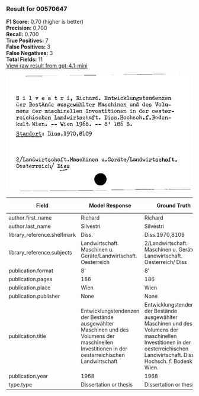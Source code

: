 ### Result for 00570647
**F1 Score:** 0.70 (higher is better)<br>**Precision:** 0.700<br>**Recall:** 0.700<br>**True Positives:** 7<br>**False Positives:** 3<br>**False Negatives:** 3<br>**Total Fields:** 11<br>[View raw result from gpt-4.1-mini](https://github.com/RISE-UNIBAS/humanities_data_benchmark/blob/main/results/2025-09-02/T0161/request_T0161_00570647.json)

<img src="https://github.com/RISE-UNIBAS/humanities_data_benchmark/blob/main/benchmarks/zettelkatalog/images/00570647.jpg?raw=true" alt="00570647" width="600px">

| Field | Model Response | Ground Truth | Fuzzy Score | Match |
|-------|----------------|--------------|-------------|-------|
| author.first_name | Richard | Richard | 1.000 | ✅ |
| author.last_name | Silvestri | Silvestri | 1.000 | ✅ |
| library_reference.shelfmark | Diss. | Diss.1970,8109 | 0.526 | ❌ |
| library_reference.subjects | Landwirtschaft. Maschinen u. Geräte/Landwirtschaft. Oesterreich | 2/Landwirtschaft. Maschinen u. Geräte/ Landwirtschaft. Oesterreich/ Diss | 0.933 | ❌ |
| publication.format | 8' | 8' | 1.000 | ✅ |
| publication.pages | 186 | 186 | 1.000 | ✅ |
| publication.place | Wien | Wien | 1.000 | ✅ |
| publication.publisher | None | None | 1.000 | ✅ |
| publication.title | Entwicklungstendenzen der Bestände ausgewählter Maschinen und des Volumens der maschinellen Investitionen in der oesterreichischen Landwirtschaft | Entwicklungstendenzen der Bestände ausgewählter Maschinen und des Volumens der maschinellen Investitionen in der oesterreichischen Landwirtschaft. Diss. Hochsch. f. Bodenkult. Wien. | 0.890 | ❌ |
| publication.year | 1968 | 1968 | 1.000 | ✅ |
| type.type | Dissertation or thesis | Dissertation or thesis | 1.000 | ✅ |
